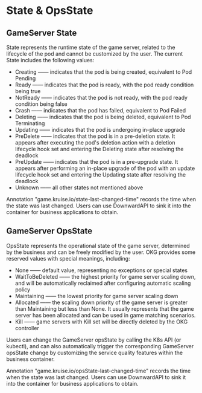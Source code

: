 # State & OpsState

## GameServer State

State represents the runtime state of the game server, related to the lifecycle of the pod and cannot be customized by the user. The current State includes the following values:

- Creating —— indicates that the pod is being created, equivalent to Pod Pending
- Ready —— indicates that the pod is ready, with the pod ready condition being true
- NotReady —— indicates that the pod is not ready, with the pod ready condition being false
- Crash —— indicates that the pod has failed, equivalent to Pod Failed
- Deleting —— indicates that the pod is being deleted, equivalent to Pod Terminating
- Updating —— indicates that the pod is undergoing in-place upgrade
- PreDelete —— indicates that the pod is in a pre-deletion state. It appears after executing the pod's deletion action with a deletion lifecycle hook set and entering the Deleting state after resolving the deadlock
- PreUpdate —— indicates that the pod is in a pre-upgrade state. It appears after performing an in-place upgrade of the pod with an update lifecycle hook set and entering the Updating state after resolving the deadlock
- Unknown —— all other states not mentioned above

Annotation "game.kruise.io/state-last-changed-time" records the time when the state was last changed. Users can use DownwardAPI to sink it into the container for business applications to obtain.

## GameServer OpsState

OpsState represents the operational state of the game server, determined by the business and can be freely modified by the user. OKG provides some reserved values with special meanings, including:

- None —— default value, representing no exceptions or special states
- WaitToBeDeleted —— the highest priority for game server scaling down, and will be automatically reclaimed after configuring automatic scaling policy
- Maintaining —— the lowest priority for game server scaling down
- Allocated —— the scaling down priority of the game server is greater than Maintaining but less than None. It usually represents that the game server has been allocated and can be used in game matching scenarios.
- Kill —— game servers with Kill set will be directly deleted by the OKG controller

Users can change the GameServer opsState by calling the K8s API (or kubectl), and can also automatically trigger the corresponding GameServer opsState change by customizing the service quality features within the business container.

Annotation "game.kruise.io/opsState-last-changed-time" records the time when the state was last changed. Users can use DownwardAPI to sink it into the container for business applications to obtain.

